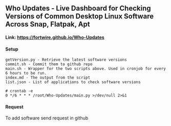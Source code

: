 ## Who Updates - Live Dashboard for Checking Versions of Common Desktop Linux Software Across Snap, Flatpak, Apt

#### Link: https://fortwire.github.io/Who-Updates

#### Setup

	getVersion.py - Retrieve the latest software versions
	commit.sh - Commit them to github repo
	main.sh - Wrapper for the two scripts above. Used in cronjob for every 6 hours to be run.
	index.md - The output from the script
	list.json - List of applications to check software versions
	
	# crontab -e
	0 */6 * * * /root/Who-Updates/main.py >/dev/null 2>&1
	
#### Request

To add software send request in github
